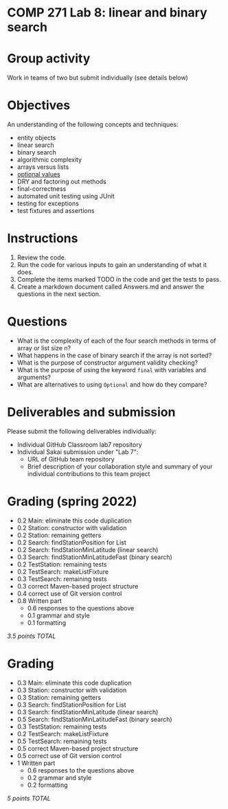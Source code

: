 # COMP 271 Lab 8: linear and binary search

# Group activity

Work in teams of two but submit individually (see details below)

# Objectives

An understanding of the following concepts and techniques:

- entity objects
- linear search
- binary search
- algorithmic complexity
- arrays versus lists
- [optional values](https://docs.oracle.com/javase/8/docs/api/java/util/Optional.html)
- DRY and factoring out methods
- final-correctness
- automated unit testing using JUnit
- testing for exceptions
- test fixtures and assertions

# Instructions

1. Review the code.
2. Run the code for various inputs to gain an understanding of what it does.
3. Complete the items marked TODO in the code and get the tests to pass.
4. Create a markdown document called Answers.md and answer the questions in the next section.

# Questions

- What is the complexity of each of the four search methods in terms of array or list size n?
- What happens in the case of binary search if the array is not sorted?
- What is the purpose of constructor argument validity checking?
- What is the purpose of using the keyword `final` with variables and arguments?
- What are alternatives to using `Optional` and how do they compare?

# Deliverables and submission

Please submit the following deliverables individually:

- Individual GitHub Classroom lab7 repository 
- Individual Sakai submission under "Lab 7":
  - URL of GitHub team repository
  - Brief description of your collaboration style and summary of your 
    individual contributions to this team project

# Grading (spring 2022)

- 0.2 Main: eliminate this code duplication
- 0.2 Station: constructor with validation
- 0.2 Station: remaining getters
- 0.2 Search: findStationPosition for List
- 0.2 Search: findStationMinLatitude (linear search)
- 0.3 Search: findStationMinLatitudeFast (binary search)
- 0.2 TestStation: remaining tests
- 0.2 TestSearch: makeListFixture
- 0.3 TestSearch: remaining tests
- 0.3 correct Maven-based project structure
- 0.4 correct use of Git version control
- 0.8 Written part
  - 0.6 responses to the questions above
  - 0.1 grammar and style
  - 0.1 formatting

*3.5 points TOTAL*

# Grading

- 0.3 Main: eliminate this code duplication
- 0.3 Station: constructor with validation
- 0.3 Station: remaining getters
- 0.3 Search: findStationPosition for List
- 0.3 Search: findStationMinLatitude (linear search)
- 0.5 Search: findStationMinLatitudeFast (binary search)
- 0.3 TestStation: remaining tests
- 0.2 TestSearch: makeListFixture
- 0.5 TestSearch: remaining tests
- 0.5 correct Maven-based project structure
- 0.5 correct use of Git version control
- 1 Written part
  - 0.6 responses to the questions above
  - 0.2 grammar and style
  - 0.2 formatting

*5 points TOTAL*
